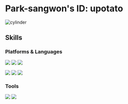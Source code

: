 # Park-sangwon's ID: upotato
![cylinder](https://capsule-render.vercel.app/api?&text=Welcome&type=cylinder&color=auto&fontAlignY=45&fontSize=40&height=150&animation=blinking&desc=Sangwon's%20GitHub%20profile&descAlignY=70)
## Skills
### Platforms & Languages
<img src="https://img.shields.io/badge/Android-3DDC84?style=flat&logo=Android&logoColor=white"/> <img src="https://img.shields.io/badge/ReactNative-61DAFB?style=flat&logo=React&logoColor=white"/> <img src="https://img.shields.io/badge/iOS-000000?style=flat&logo=iOS&logoColor=white"/>

<img src="https://img.shields.io/badge/Java-007396?style=flat-square&logo=Java&logoColor=white"/> <img src="https://img.shields.io/badge/Swift-F05138?style=flat&logo=Swift&logoColor=white"/> <img src="https://img.shields.io/badge/JavaScript-F7DF1E?style=flat&logo=JavaScript&logoColor=white"/>

### Tools
<img src="https://img.shields.io/badge/Git-F05032?style=flat-square&logo=Git&logoColor=white"/> <img src="https://img.shields.io/badge/Firebase-FFCA28?style=flat-square&logo=Firebase&logoColor=white"/>
